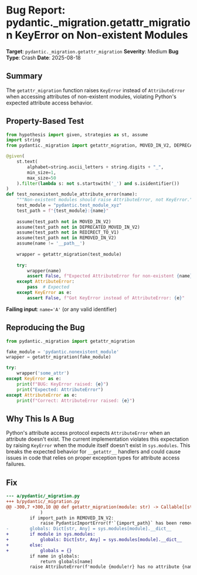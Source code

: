 # Bug Report: pydantic._migration.getattr_migration KeyError on Non-existent Modules

**Target**: `pydantic._migration.getattr_migration`
**Severity**: Medium
**Bug Type**: Crash
**Date**: 2025-08-18

## Summary

The `getattr_migration` function raises `KeyError` instead of `AttributeError` when accessing attributes of non-existent modules, violating Python's expected attribute access behavior.

## Property-Based Test

```python
from hypothesis import given, strategies as st, assume
import string
from pydantic._migration import getattr_migration, MOVED_IN_V2, DEPRECATED_MOVED_IN_V2, REDIRECT_TO_V1, REMOVED_IN_V2

@given(
    st.text(
        alphabet=string.ascii_letters + string.digits + "_",
        min_size=1,
        max_size=50
    ).filter(lambda s: not s.startswith('_') and s.isidentifier())
)
def test_nonexistent_module_attribute_error(name):
    """Non-existent modules should raise AttributeError, not KeyError."""
    test_module = "pydantic.test_module_xyz"
    test_path = f"{test_module}:{name}"
    
    assume(test_path not in MOVED_IN_V2)
    assume(test_path not in DEPRECATED_MOVED_IN_V2)
    assume(test_path not in REDIRECT_TO_V1)
    assume(test_path not in REMOVED_IN_V2)
    assume(name != '__path__')
    
    wrapper = getattr_migration(test_module)
    
    try:
        wrapper(name)
        assert False, f"Expected AttributeError for non-existent {name}"
    except AttributeError:
        pass  # Expected
    except KeyError as e:
        assert False, f"Got KeyError instead of AttributeError: {e}"
```

**Failing input**: `name='A'` (or any valid identifier)

## Reproducing the Bug

```python
from pydantic._migration import getattr_migration

fake_module = 'pydantic.nonexistent_module'
wrapper = getattr_migration(fake_module)

try:
    wrapper('some_attr')
except KeyError as e:
    print(f"BUG: KeyError raised: {e}")
    print("Expected: AttributeError")
except AttributeError as e:
    print(f"Correct: AttributeError raised: {e}")
```

## Why This Is A Bug

Python's attribute access protocol expects `AttributeError` when an attribute doesn't exist. The current implementation violates this expectation by raising `KeyError` when the module itself doesn't exist in `sys.modules`. This breaks the expected behavior for `__getattr__` handlers and could cause issues in code that relies on proper exception types for attribute access failures.

## Fix

```diff
--- a/pydantic/_migration.py
+++ b/pydantic/_migration.py
@@ -300,7 +300,10 @@ def getattr_migration(module: str) -> Callable[[str], Any]:
             )
         if import_path in REMOVED_IN_V2:
             raise PydanticImportError(f'`{import_path}` has been removed in V2.')
-        globals: Dict[str, Any] = sys.modules[module].__dict__
+        if module in sys.modules:
+            globals: Dict[str, Any] = sys.modules[module].__dict__
+        else:
+            globals = {}
         if name in globals:
             return globals[name]
         raise AttributeError(f'module {module!r} has no attribute {name!r}')
```